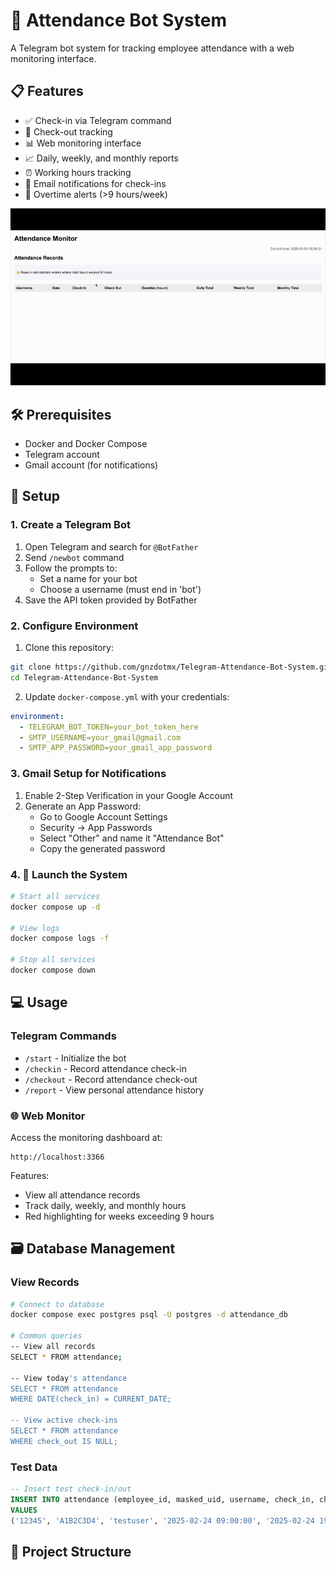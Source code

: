 # 🤖 Attendance Bot System

A Telegram bot system for tracking employee attendance with a web monitoring interface.

## 📋 Features

- ✅ Check-in via Telegram command
- 🚪 Check-out tracking
- 📊 Web monitoring interface
- 📈 Daily, weekly, and monthly reports
- ⏰ Working hours tracking
- 📧 Email notifications for check-ins
- 🚨 Overtime alerts (>9 hours/week)


![demo](src/demo.gif)

## 🛠️ Prerequisites

- Docker and Docker Compose
- Telegram account
- Gmail account (for notifications)

## 🔧 Setup

### 1. Create a Telegram Bot

1. Open Telegram and search for `@BotFather`
2. Send `/newbot` command
3. Follow the prompts to:
   - Set a name for your bot
   - Choose a username (must end in 'bot')
4. Save the API token provided by BotFather

### 2. Configure Environment

1. Clone this repository:
```bash
git clone https://github.com/gnzdotmx/Telegram-Attendance-Bot-System.git
cd Telegram-Attendance-Bot-System
```

2. Update `docker-compose.yml` with your credentials:
```yaml
environment:
  - TELEGRAM_BOT_TOKEN=your_bot_token_here
  - SMTP_USERNAME=your_gmail@gmail.com
  - SMTP_APP_PASSWORD=your_gmail_app_password
```

### 3. Gmail Setup for Notifications

1. Enable 2-Step Verification in your Google Account
2. Generate an App Password:
   - Go to Google Account Settings
   - Security → App Passwords
   - Select "Other" and name it "Attendance Bot"
   - Copy the generated password

### 4. 🚀 Launch the System

```bash
# Start all services
docker compose up -d

# View logs
docker compose logs -f

# Stop all services
docker compose down
```

## 💻 Usage

### Telegram Commands

- `/start` - Initialize the bot
- `/checkin` - Record attendance check-in
- `/checkout` - Record attendance check-out
- `/report` - View personal attendance history

### 🌐 Web Monitor

Access the monitoring dashboard at:
```
http://localhost:3366
```

Features:
- View all attendance records
- Track daily, weekly, and monthly hours
- Red highlighting for weeks exceeding 9 hours

## 🗃️ Database Management

### View Records
```bash
# Connect to database
docker compose exec postgres psql -U postgres -d attendance_db

# Common queries
-- View all records
SELECT * FROM attendance;

-- View today's attendance
SELECT * FROM attendance 
WHERE DATE(check_in) = CURRENT_DATE;

-- View active check-ins
SELECT * FROM attendance 
WHERE check_out IS NULL;
```

### Test Data
```sql
-- Insert test check-in/out
INSERT INTO attendance (employee_id, masked_uid, username, check_in, check_out) 
VALUES 
('12345', 'A1B2C3D4', 'testuser', '2025-02-24 09:00:00', '2025-02-24 19:00:00');
```

## 📁 Project Structure

```